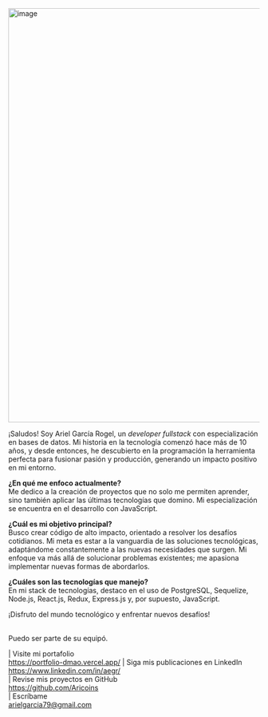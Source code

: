 <img width="830" alt="image" src="https://github.com/Aricoins/Aricoins/assets/95644790/2e582249-a05d-432c-8329-e473cd29536d">

¡Saludos! Soy Ariel García Rogel, un <i>developer fullstack</i> con especialización en bases de datos. Mi historia en la tecnología comenzó hace más de 10 años, y desde entonces, he descubierto en la programación la herramienta perfecta para fusionar pasión y producción, generando un impacto positivo en mi entorno. <br>

<b>¿En qué me enfoco actualmente?</b><br>
Me dedico a la creación de proyectos que no solo me permiten aprender, sino también aplicar las últimas tecnologías que domino. Mi especialización se encuentra en el desarrollo con JavaScript.<br>

<b>¿Cuál es mi objetivo principal?</b><br>
Busco crear código de alto impacto, orientado a resolver los desafíos cotidianos. Mi meta es estar a la vanguardia de las soluciones tecnológicas, adaptándome constantemente a las nuevas necesidades que surgen. Mi enfoque va más allá de solucionar problemas existentes; me apasiona implementar nuevas formas de abordarlos.<br>

<b>¿Cuáles son las tecnologías que manejo?</b> <br>
En mi stack de tecnologías, destaco en el uso de PostgreSQL, Sequelize, Node.js, React.js, Redux, Express.js y, por supuesto, JavaScript.<br>

¡Disfruto del mundo tecnológico y enfrentar nuevos desafíos! <br> <br>

Puedo ser parte de su equipó.

| Visite mi portafolio <br>
https://portfolio-dmao.vercel.app/
| Siga mis publicaciones en LinkedIn <br>
https://www.linkedin.com/in/aegr/ <br>
| Revise mis proyectos en GitHub <br>
https://github.com/Aricoins<br>
| Escríbame<br>
arielgarcia79@gmail.com<br>
